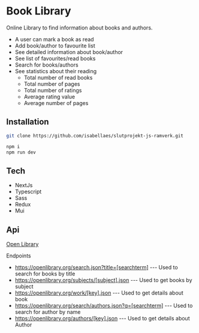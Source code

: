 # Book Library

Online Library to find information about books and authors. 
- A user can mark a book as read
- Add book/author to favourite list
- See detailed information about book/author
- See list of favourites/read books
- Search for books/authors
- See statistics about their reading
  - Total number of read books
  - Total number of pages
  - Total number of ratings
  - Average rating value
  - Average number of pages 

## Installation

```bash
git clone https://github.com/isabellaes/slutprojekt-js-ramverk.git

```

```bash
npm i
npm run dev

```

## Tech

- NextJs
- Typescript
- Sass
- Redux
- Mui

## Api

[Open Library](https://openlibrary.org/developers/api)

Endpoints

- https://openlibrary.org/search.json?title=[searchterm] --- Used to search for books by title
- https://openlibrary.org/subjects/[subject].json --- Used to get books by subject
- https://openlibrary.org/work/[key].json --- Used to get details about book
- https://openlibrary.org/search/authors.json?q=[searchterm] --- Used to search for author by name
- https://openlibrary.org/authors/[key].json --- Used to get details about Author
